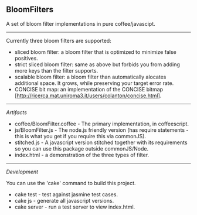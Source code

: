 BloomFilters
----

A set of bloom filter implementations in pure coffee/javascipt.

----

Currently three bloom filters are supported:

* sliced bloom filter: a bloom filter that is optimized to minimize false positives.
* strict sliced bloom filter: same as above but forbids you from adding more keys than the filter supports.
* scalable bloom filter: a bloom filter than automatically alocates additional space. It grows, while preserving your target error rate.
* CONCISE bit map: an implementation of the CONCISE bitmap [http://ricerca.mat.uniroma3.it/users/colanton/concise.html].

----

*Artifacts*

* coffee/BloomFilter.coffee - The primary implementation, in coffeescript.
* js/BloomFilter.js - The node.js friendly version (has require statements - this is what you get if you require this via commonJS).
* stitched.js - A javascript version stitched together with its requirements so you can use this package outside commonJS/Node.
* index.html - a demonstration of the three types of filter.

----

*Development*

You can use the 'cake' command to build this project.

* cake test - test against jasmine test cases.
* cake js - generate all javascript versions.
* cake server - run a test server to view index.html.
